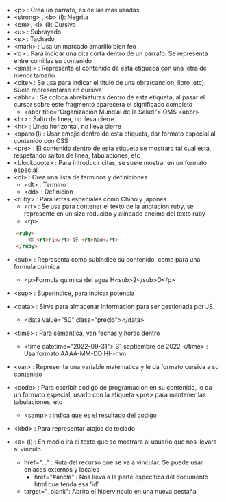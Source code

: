 - \<p> : Crea un parrafo, es de las mas usadas
- \<strong> , \<b> (l): Negrita
- \<em>, \<i> (l): Cursiva
- \<u> : Subrayado
- \<s> : Tachado
- \<mark> : Usa un marcado amarillo bien feo
- \<q> : Para indicar una cita corta dentro de un parrafo. Se representa entre comillas su contenido
- \<small> : Representa el contenido de esta etiqueda con una letra de menor tamaño
- \<cite> : Se usa para indicar el titulo de una obra(cancion, libro ,etc). Suele representarse en cursiva
- \<abbr> : Se coloca abrebiaturas dentro de esta etiqueta, al pasar el cursor sobre este fragmento aparecera el significado completo
	- \<abbr title="Organizacion Mundial de la Salud"> OMS \<abbr>
- \<br> : Salto de linea, no lleva cierre.
- \<hr> : Linea horizontal, no lleva cierre
- \<span>(l) : Usar emojis dentro de esta etiqueta, dar formato especial al contenido con CSS
- \<pre> : El contenido dentro de esta etiqueta se mostrara tal cual esta, respetando saltos de linea, tabulaciones, etc
- \<blockquote> : Para introducir citas, se suele mostrar en un formato especial
- \<dl> : Crea una lista de terminos y definiciones
	- \<dt> : Termino
	- \<dd> : Definicion
- \<ruby> : Para letras especiales como Chino y japones
	- \<rt> : Se usa para contener el texto de la anotacion ruby, se represente en un size reducido y alineado encima del texto ruby
	- \<rp>
```html
	<ruby>
		你 <rt>ni</rt> 好 <rt>hao</rt>
	</ruby>	
```
- \<sub> : Representa como subindice su contenido, como para una formula quimica
	- \<p>Formula quimica del agua  H\<sub>2\</sub>O\</p>
- \<sup> : Superindice, para indicar potencia
- \<data> : Sirve para almacenar informacion para ser gestionada por JS.
	- \<data value="50" class="precio">\</data> 
- \<time> : Para semantica, van fechas y horas dentro
	- \<time datetime="2022-09-31"> 31 septiembre de 2022 \</time> : Usa formato AAAA-MM-DD HH-mm
- \<var> : Representa una variable matematica y le da formato cursiva a su contenido
- \<code> : Para escribir codigo de programacion en su contenido, le da un formato especial, usarlo con la etiqueta \<pre> para mantener las tabulaciones, etc
	- \<samp> :  Indica que es el resultado del codigo
- \<kbd> : Para representar atajos de teclado

- \<a> (l) : En medio ira el texto que se mostrara al usuario que nos llevara al vinculo
	- href="..." : Ruta del recurso que se va a vincular. Se puede usar enlaces externos y locales
		- href="#ancla" : Nos lleva a la parte especifica del documento html que tenda esa 'id'
	- target="\_blank": Abrira el hipervinculo en una nueva pestaña